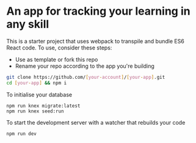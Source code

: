 # An app for tracking your learning in any skill

This is a starter project that uses webpack to transpile and bundle ES6 React code. To use, consider these steps:

* Use as template or fork this repo
* Rename your repo according to the app you're building

```sh
git clone https://github.com/[your-account]/[your-app].git
cd [your-app] && npm i
```

To initialise your database
```
npm run knex migrate:latest
npm run knex seed:run
```

To start the development server with a watcher that rebuilds your code
```sh
npm run dev
``` 
